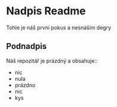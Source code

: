 # Nadpis Readme
Tohle je náš první pokus a nesnáším degry
## Podnadpis
Náš repozitář je prázdný a obsahuje::
- nic
- nula
- prázdno
- nic
- kys
